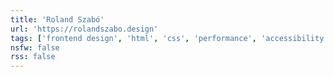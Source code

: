 ```yaml
---
title: 'Roland Szabó'
url: 'https://rolandszabo.design'
tags: ['frontend design', 'html', 'css', 'performance', 'accessibility']
nsfw: false
rss: false
---
```


